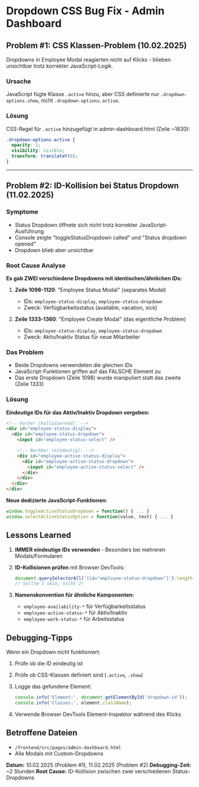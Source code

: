 # Dropdown CSS Bug Fix - Admin Dashboard

## Problem #1: CSS Klassen-Problem (10.02.2025)

Dropdowns in Employee Modal reagierten nicht auf Klicks - blieben unsichtbar trotz korrekter JavaScript-Logik.

### Ursache

JavaScript fügte Klasse `.active` hinzu, aber CSS definierte nur `.dropdown-options.show`, nicht `.dropdown-options.active`.

### Lösung

CSS-Regel für `.active` hinzugefügt in admin-dashboard.html (Zeile ~1630):

```css
.dropdown-options.active {
  opacity: 1;
  visibility: visible;
  transform: translateY(0);
}
```

---

## Problem #2: ID-Kollision bei Status Dropdown (11.02.2025)

### Symptome

- Status Dropdown öffnete sich nicht trotz korrekter JavaScript-Ausführung
- Console zeigte "toggleStatusDropdown called" und "Status dropdown opened"
- Dropdown blieb aber unsichtbar

### Root Cause Analyse

**Es gab ZWEI verschiedene Dropdowns mit identischen/ähnlichen IDs:**

1. **Zeile 1098-1120**: "Employee Status Modal" (separates Modal)
   - IDs: `employee-status-display`, `employee-status-dropdown`
   - Zweck: Verfügbarkeitsstatus (available, vacation, sick)

2. **Zeile 1333-1360**: "Employee Create Modal" (das eigentliche Problem)
   - IDs: `employee-status-display`, `employee-status-dropdown`
   - Zweck: Aktiv/Inaktiv Status für neue Mitarbeiter

### Das Problem

- Beide Dropdowns verwendeten die gleichen IDs
- JavaScript-Funktionen griffen auf das FALSCHE Element zu
- Das erste Dropdown (Zeile 1098) wurde manipuliert statt das zweite (Zeile 1333)

### Lösung

**Eindeutige IDs für das Aktiv/Inaktiv Dropdown vergeben:**

```html
<!-- Vorher (kollidierend): -->
<div id="employee-status-display">
  <div id="employee-status-dropdown">
    <input id="employee-status-select" />

    <!-- Nachher (eindeutig): -->
    <div id="employee-active-status-display">
      <div id="employee-active-status-dropdown">
        <input id="employee-active-status-select" />
      </div>
    </div>
  </div>
</div>
```

**Neue dedizierte JavaScript-Funktionen:**

```javascript
window.toggleActiveStatusDropdown = function() { ... }
window.selectActiveStatusOption = function(value, text) { ... }
```

## Lessons Learned

1. **IMMER eindeutige IDs verwenden** - Besonders bei mehreren Modals/Formularen
2. **ID-Kollisionen prüfen** mit Browser DevTools:

   ```javascript
   document.querySelectorAll('[id="employee-status-dropdown"]').length;
   // Sollte 1 sein, nicht 2!
   ```

3. **Namenskonvention für ähnliche Komponenten:**
   - `employee-availability-*` für Verfügbarkeitsstatus
   - `employee-active-status-*` für Aktiv/Inaktiv
   - `employee-work-status-*` für Arbeitsstatus

## Debugging-Tipps

Wenn ein Dropdown nicht funktioniert:

1. Prüfe ob die ID eindeutig ist
2. Prüfe ob CSS-Klassen definiert sind (`.active`, `.show`)
3. Logge das gefundene Element:

   ```javascript
   console.info('Element:', document.getElementById('dropdown-id'));
   console.info('Classes:', element.className);
   ```

4. Verwende Browser DevTools Element-Inspektor während des Klicks

## Betroffene Dateien

- `/frontend/src/pages/admin-dashboard.html`
- Alle Modals mit Custom-Dropdowns

**Datum:** 10.02.2025 (Problem #1), 11.02.2025 (Problem #2)
**Debugging-Zeit:** ~2 Stunden
**Root Cause:** ID-Kollision zwischen zwei verschiedenen Status-Dropdowns
